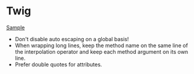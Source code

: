 Twig
====

[Sample](sample.html.twig)

* Don't disable auto escaping on a global basis!
* When wrapping long lines, keep the method name on the same line of the
  interpolation operator and keep each method argument on its own line.
* Prefer double quotes for attributes.

